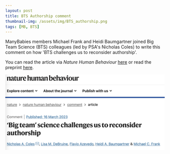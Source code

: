 ```yaml
---
layout: post
title: BTS Authorship comment
thumbnail-img: /assets/img/BTS_authorship.png
tags: [MB, BTS]
---
```


ManyBabies members Michael Frank and Heidi Baumgartner joined Big Team Science (BTS) colleagues (led by PSA's Nicholas Coles) to write this comment on how 'BTS challenges us to reconsider authorship'. 

You can read the article via *Nature Human Behaviour* [here](https://doi.org/10.1038/s41562-023-01572-2) or read the preprint [here](https://doi.org/10.31234/osf.io/cnw32).
<br>

<a href="https://doi.org/10.1038/s41562-023-01572-2"><img src="/assets/img/BTS_authorship.png"></a>

